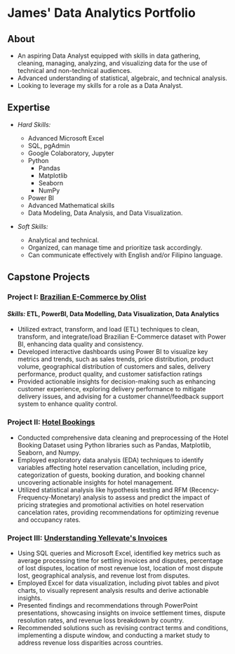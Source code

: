 # James' Data Analytics Portfolio

## About
- An aspiring Data Analyst equipped with skills in data gathering, cleaning, managing, analyzing, and visualizing data for the use of technical and non-technical audiences.
- Advanced understanding of statistical, algebraic, and technical analysis.
- Looking to leverage my skills for a role as a Data Analyst.

## Expertise
- *Hard Skills:*
  - Advanced Microsoft Excel
  - SQL, pgAdmin
  - Google Colaboratory, Jupyter
  - Python
    - Pandas
    - Matplotlib
    - Seaborn
    - NumPy
  - Power BI
  - Advanced Mathematical skills
  - Data Modeling, Data Analysis, and Data Visualization.

- *Soft Skills:*
  - Analytical and technical.
  - Organized, can manage time and prioritize task accordingly.
  - Can communicate effectively with English and/or Filipino language.
 
## Capstone Projects

### Project I:  [Brazilian E-Commerce by Olist](https://github.com/jameseveryday/Data-Analytics-Portfolio/tree/main/brazilian_e-commerce_by_olist)
#### *Skills:* **ETL, PowerBI, Data Modelling, Data Visualization, Data Analytics**
  - Utilized extract, transform, and load (ETL) techniques to clean, transform, and integrate/load Brazilian E-Commerce dataset with Power BI, enhancing data quality and consistency.
  - Developed interactive dashboards using Power BI to visualize key metrics and trends, such as sales trends, price distribution, product volume, geographical distribution of customers and sales, delivery performance, product quality, and customer satisfaction ratings
  - Provided actionable insights for decision-making such as enhancing customer experience, exploring delivery performance to mitigate delivery issues, and advising for a customer channel/feedback support system to enhance quality control.

### Project II:  [Hotel Bookings](https://github.com/jameseveryday/Data-Analytics-Portfolio/tree/main/hotel_bookings)
  - Conducted comprehensive data cleaning and preprocessing of the Hotel Booking Dataset using Python libraries such as Pandas, Matplotlib, Seaborn, and Numpy.
  - Employed exploratory data analysis (EDA) techniques to identify variables affecting hotel reservation cancellation, including price, categorization of guests, booking duration, and booking channel uncovering actionable insights for hotel management.
  - Utilized statistical analysis like hypothesis testing and RFM (Recency-Frequency-Monetary) analysis to assess and predict the impact of pricing strategies and promotional activities on hotel reservation cancelation rates, providing recommendations for optimizing revenue and occupancy rates.


### Project III:  [Understanding Yellevate's Invoices](https://github.com/jameseveryday/Data-Analytics-Portfolio/tree/main/yellevate_invoices)
  - Using SQL queries and Microsoft Excel, identified key metrics such as average processing time for settling invoices and disputes, percentage of lost disputes, location of most revenue lost, location of most dispute lost, geographical analysis, and revenue lost from disputes.
  - Employed Excel for data visualization, including pivot tables and pivot charts, to visually represent analysis results and derive actionable insights.
  - Presented findings and recommendations through PowerPoint presentations, showcasing insights on invoice settlement times, dispute resolution rates, and revenue loss breakdown by country.
  - Recommended solutions such as revising contract terms and conditions, implementing a dispute window, and conducting a market study to address revenue loss disparities across countries.

